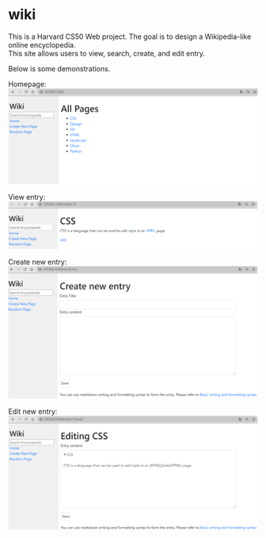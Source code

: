# wiki

This is a Harvard CS50 Web project. The goal is to design a Wikipedia-like online encyclopedia.  
This site allows users to view, search, create, and edit entry.  

Below is some demonstrations.

Homepage:  
<img src="encyclopedia/static/encyclopedia/index.PNG" >

View entry:  
<img src="encyclopedia/static/encyclopedia/entry.PNG" >

Create new entry:
<img src="encyclopedia/static/encyclopedia/new.PNG" >

Edit new entry:  
<img src="encyclopedia/static/encyclopedia/edit.PNG" >
